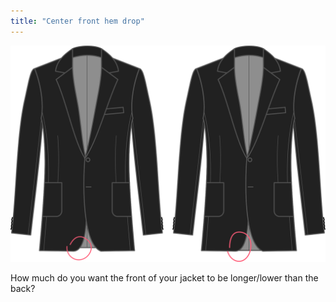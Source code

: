 ```yaml
---
title: "Center front hem drop"
---
```


![Center front hem drop](centerfronthemdrop.svg)

How much do you want the front of your jacket to be longer/lower than the back?





